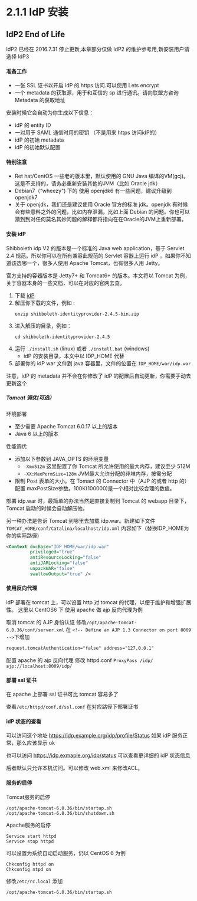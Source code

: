 # 2.1.1 IdP 安装

## IdP2 End of Life
IdP2 已经在 2016.7.31 停止更新,本章部分仅做 IdP2 的维护参考用,新安装用户请选择 IdP3

#### 准备工作

- 一张 SSL 证书以开启 idP 的 https 访问.可以使用 Lets encrypt
- 一个 metadata 的获取源，用于和互信的 sp 进行通讯。请向联盟方咨询 Metadata 的获取地址

安装时候它会自动为你生成以下信息：
- idP 的 entity ID
- 一对用于 SAML 通信时用的密钥 （不是用来 https 访问idP的）
- idP 的初始 metadata
- idP 的初始默认配置

#### 特别注意

- Ret hat/CentOS 一些老的版本里，默认使用的 GNU Java 编译的VM(gcj)。这是不支持的，请务必重新安装其他的JVM（比如 Oracle jdk）
- Debian7（“wheezy") 下的 使用 openjdk6 有一些问题，建议升级到 openjdk7
- 关于 openjdk，我们还是建议使用 Oracle 官方的标准 jdk。openjdk 有时候会有些意料之外的问题，比如内存泄漏，比如上面 Debian 的问题。你也可以猜到到对任何莫名其妙问题的解释都将指向在在Oracle的JVM上重新部署。

#### 安装 idP

Shibboleth idp V2 的版本是一个标准的 Java web application，基于 Servlet 2.4 规范。所以你可以在所有兼容此规范的 Servlet 容器上运行 idP 。如果你不知道该选哪一个，很多人使用 Apache Tomcat，也有很多人用 Jetty。

官方支持的容器版本是 Jetty7+ 和 Tomcat6+ 的版本。本文将以 Tomcat 为例，关于容器本身的一些文档，可以在对应的官网去查。

1. 下载 [idP](http://shibboleth.net/downloads/identity-provider/2.4.5/) 
2. 解压你下载的文件，例如 : 
	```
	unzip shibboleth-identityprovider-2.4.5-bin.zip
	```
3. 进入解压的目录，例如：
	```
	cd shibboleth-identityprovider-2.4.5
	```
4. 运行 ```./install.sh``` (linux) 或者 ```./install.bat``` (windows)
	- idP 的安装目录，本文中以 IDP_HOME 代替
5. 部署你的 idP war 文件到 java 容器里，文件的位置在 ```IDP_HOME/war/idp.war```

注意，idP 的 metadata 并不会在你修改了 idP 的配置后自动更新，你需要手动去更新这个

##### Tomcat 调优(可选）

环境部署
- 至少需要 Apache Tomcat 6.0.17 以上的版本
- Java 6 以上的版本

性能调优
- 添加以下参数到 JAVA_OPTS 的环境变量
	-  ```-Xmx512m``` 这里配置了你 Tomcat 所允许使用的最大内存，建议至少 512M
	-  ```-XX:MaxPermSize=128m``` JVM最大允许分配的非堆内存，按需分配
- 限制 Post 表单的大小。在 Tomact 的 Connector 中（AJP 的或者 http 的）配置 maxPostSize参数。100K(100000)是一个相对比较合理的数值。

部署 idp.war 时，最简单的办法当然是直接复制到 Tomcat 的 webapp 目录下，Tomcat 启动的时候会自动解压他。

另一种办法是告诉 Tomcat 到哪里去加载 idp.war。新建如下文件 ```TOMCAT_HOME/conf/Catalina/localhost/idp.xml``` 内容如下（替换IDP_HOME为你的实际路径)
```xml
<Context docBase="IDP_HOME/war/idp.war"
         privileged="true"
         antiResourceLocking="false"
         antiJARLocking="false"
         unpackWAR="false"
         swallowOutput="true" />
```

#### 使用反向代理

idP 部署在 tomcat 上，可以设置 http 对 tomcat 的代理，以便于维护和增强扩展性。
这里以 CentOS6 下 使用 apache 做 ajp 反向代理为例

取消 tomcat 的 AJP 身份认证
修改```/opt/apache-tomcat-6.0.36/conf/server.xml```
在 ```<!-- Define an AJP 1.3 Connector on port 8009 -->```下增加
```xml
request.tomcatAuthentication="false" address="127.0.0.1"
```

配置 apache 的 ajp 反向代理
修改 httpd.conf
```ProxyPass /idp/ ajp://localhost:8009/idp/```

#### 部署 ssl 证书

在 apache 上部署 ssl 证书可比 tomcat 容易多了

查看```/etc/httpd/conf.d/ssl.conf```
在对应路径下部署证书

#### idP 状态的查看

可以访问这个地址 https://idp.example.org/idp/profile/Status
如果 idP 服务正常，那么应该显示 ok

也可以访问 https://idp.exmaple.org/idp/status
可以查看更详细的 idP 状态信息

后者默认只允许本机访问。可以修改 web.xml 来修改ACL。

#### 服务的启停

Tomcat服务的启停
```
/opt/apache-tomcat-6.0.36/bin/startup.sh
/opt/apache-tomcat-6.0.36/bin/shutdown.sh
```
Apache服务的启停
```
Service start httpd
Service stop httpd
```

可以设置为系统自动启动服务，仍以 CentOS 6 为例
```
Chkconfig httpd on
Chkconfig ntpd on
```
修改```/etc/rc.local```
添加
```
/opt/apache-tomcat-6.0.36/bin/startup.sh
```